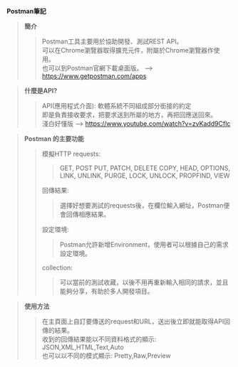 **Postman筆記**  

>**簡介**  
>>Postman工具主要用於協助開發、測試REST API。  
>>可以在Chrome瀏覽器取得擴充元件，附屬於Chrome瀏覽器作使用。  
>>也可以到Postman官網下載桌面版。 -->  https://www.getpostman.com/apps  

>**什麼是API?**
>>API(應用程式介面): 軟體系統不同組成部分銜接的約定  
>>即是負責接收要求，把要求送到所屬的地方，再把回應送回來。  
>>淺白好懂版 --> https://www.youtube.com/watch?v=zvKadd9Cflc  

>**Postman 的主要功能**
>>模擬HTTP requests:  
>>>GET, POST PUT, PATCH, DELETE COPY, HEAD, OPTIONS, LINK, UNLINK, PURGE, LOCK, UNLOCK, PROPFIND, VIEW  
>>
>>回傳結果:  
>>>選擇好想要測試的requests後，在欄位輸入網址，Postman便會回傳相應結果。  
>>
>>設定環境:  
>>>Postman允許新增Environment，使用者可以根據自己的需求設定環境。  
>>
>>collection:  
>>>可以當前的測試收藏，以後不用再重新輸入相同的請求，並且能夠分享，有助於多人開發項目。

>**使用方法**  
>>在主頁面上自訂要傳送的request和URL，送出後立即就能取得API回傳的結果。  
>>收到的回傳結果能以不同資料格式的顯示: JSON,XML,HTML,Text,Auto  
>>也可以以不同的模式顯示: Pretty,Raw,Preview  
